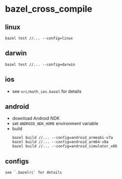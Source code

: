 # bazel_cross_compile

## linux
    bazel test //... --config=linux

## darwin
    bazel test //... --config=darwin

## ios
  - see `src/math_ios.bazel` for details
    
## android
  - download Android NDK
  - set `ANDROID_NDK_HOME` environment variable
  - build
    ```
    bazel build //... --config=android_armeabi-v7a
    bazel build //... --config=android_arm64-v8a
    bazel build //... --config=android_simulator_x86
    ```

## configs
    see `.bazelrc` for details
